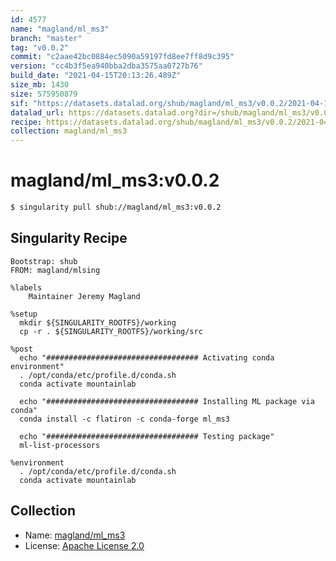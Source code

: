 ```yaml
---
id: 4577
name: "magland/ml_ms3"
branch: "master"
tag: "v0.0.2"
commit: "c2aae42bc0884ec5090a59197fd8ee7ff8d9c395"
version: "cc4b3f5ea940bba2dba3575aa0727b76"
build_date: "2021-04-15T20:13:26.489Z"
size_mb: 1430
size: 575950879
sif: "https://datasets.datalad.org/shub/magland/ml_ms3/v0.0.2/2021-04-15-c2aae42b-cc4b3f5e/cc4b3f5ea940bba2dba3575aa0727b76.simg"
datalad_url: https://datasets.datalad.org?dir=/shub/magland/ml_ms3/v0.0.2/2021-04-15-c2aae42b-cc4b3f5e/
recipe: https://datasets.datalad.org/shub/magland/ml_ms3/v0.0.2/2021-04-15-c2aae42b-cc4b3f5e/Singularity
collection: magland/ml_ms3
---
```


# magland/ml_ms3:v0.0.2

```bash
$ singularity pull shub://magland/ml_ms3:v0.0.2
```

## Singularity Recipe

```singularity
Bootstrap: shub
FROM: magland/mlsing

%labels
    Maintainer Jeremy Magland

%setup
  mkdir ${SINGULARITY_ROOTFS}/working
  cp -r . ${SINGULARITY_ROOTFS}/working/src

%post
  echo "################################## Activating conda environment"
  . /opt/conda/etc/profile.d/conda.sh
  conda activate mountainlab
 
  echo "################################## Installing ML package via conda"
  conda install -c flatiron -c conda-forge ml_ms3

  echo "################################## Testing package"
  ml-list-processors

%environment
  . /opt/conda/etc/profile.d/conda.sh
  conda activate mountainlab
```

## Collection

 - Name: [magland/ml_ms3](https://github.com/magland/ml_ms3)
 - License: [Apache License 2.0](https://api.github.com/licenses/apache-2.0)

